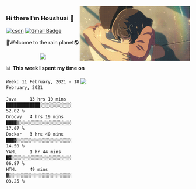 <img  align='right' height="150" src="https://github.com/LikeRainDay/LikeRainDay/blob/master/pic/img_rain_1.gif?raw=true">



### Hi there I'm Houshuai :lemon:

[![csdn](https://img.shields.io/badge/-csdn-c14438?style=flat-square&logo=c&logoColor=white)](https://blog.csdn.net/qq_15807167)
[![Gmail Badge](https://img.shields.io/badge/-gmail-c14438?style=flat-square&logo=Gmail&logoColor=white&link=mailto:houshuai0816@gmail.com)](mailto:houshuai0816@gmail.com)

🚀Welcome to the rain planet🌎

<center>
<img align='center'  src="https://source.unsplash.com/random/1200x600">
</center>

📊 **This week I spent my time on**

<img align='right'   width="300" src="https://github-readme-stats.vercel.app/api?username=LikeRainDay&show_icons=true&title_color=fff&icon_color=79ff97&text_color=9f9f9f&bg_color=151515">

<!--START_SECTION:waka-->
```text
Week: 11 February, 2021 - 18 February, 2021

Java     13 hrs 10 mins  █████████████░░░░░░░░░░░░   52.02 % 
Groovy   4 hrs 19 mins   ████▒░░░░░░░░░░░░░░░░░░░░   17.07 % 
Docker   3 hrs 40 mins   ███▓░░░░░░░░░░░░░░░░░░░░░   14.50 % 
YAML     1 hr 44 mins    █▓░░░░░░░░░░░░░░░░░░░░░░░   06.87 % 
HTML     49 mins         ▓░░░░░░░░░░░░░░░░░░░░░░░░   03.25 % 
```
<!--END_SECTION:waka-->
